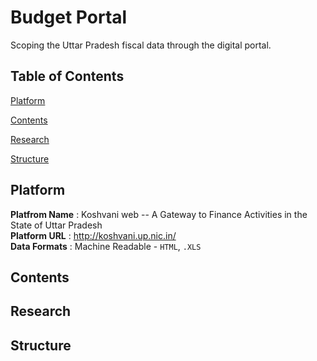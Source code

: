 # Budget Portal

Scoping the Uttar Pradesh fiscal data through the digital portal.

## Table of Contents

[Platform]()

[Contents]()

[Research]()

[Structure]()

## Platform

**Platfrom Name** : Koshvani web -- A Gateway to Finance Activities in the State of Uttar Pradesh  
**Platform URL** : http://koshvani.up.nic.in/  
**Data Formats** : Machine Readable - `HTML`, `.XLS`

## Contents

## Research

## Structure

